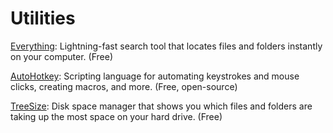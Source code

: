 # Utilities


[Everything](https://www.voidtools.com/): Lightning-fast search tool that locates files and folders instantly on your computer. (Free)

[AutoHotkey](): Scripting language for automating keystrokes and mouse clicks, creating macros, and more. (Free, open-source)

[TreeSize](): Disk space manager that shows you which files and folders are taking up the most space on your hard drive. (Free)
